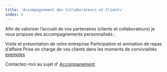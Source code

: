 ```yaml
---
title: 'Accompagnement des Collaborateurs et Clients'
index: 3
---
```


Afin de valoriser l’accueil de vos partenaires (clients et collaborateurs) je vous propose des
accompagnements personnalisés :

Visite et présentation de votre entreprise
Participation et animation de repas d’affaire
Prise en charge de vos clients dans les moments de convivialités [exemples](/posts2/prise)

Contactez-moi au sujet d' [Accompanement](mailto:someone@somewhere.com?subject=Accompanement&body=Tapez%20%0Avotre%20message%20ici%0A).
